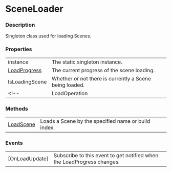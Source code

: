 SceneLoader
===

### Description
Singleton class used for loading Scenes.

### Properties
|||
| - | - |
| instance | The static singleton instance. |
| [LoadProgress](LoadProgress.md) | The current progress of the scene loading. |
| IsLoadingScene | Whether or not there is currently a Scene being loaded. |
<!--| LoadOperation | A reference to the current scene loading's [AsyncOperation](https://docs.unity3d.com/ScriptReference/AsyncOperation.html). |-->

### Methods
|||
| - | - |
| [LoadScene](LoadScene.md) | Loads a Scene by the specified name or build index. |

### Events
|||
|-|-|
| [OnLoadUpdate] | Subscribe to this event to get notified when the LoadProgress changes. |
